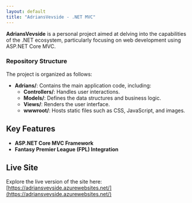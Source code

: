 ```yaml
---
layout: default
title: "AdriansVevside - .NET MVC"
---
```

**AdriansVevside** is a personal project aimed at delving into the capabilities of the .NET ecosystem, particularly focusing on web development using ASP.NET Core MVC.

### Repository Structure

The project is organized as follows:

- **Adrians/**: Contains the main application code, including:
  - **Controllers/**: Handles user interactions.
  - **Models/**: Defines the data structures and business logic.
  - **Views/**: Renders the user interface.
  - **wwwroot/**: Hosts static files such as CSS, JavaScript, and images.

## Key Features

- **ASP.NET Core MVC Framework**
- **Fantasy Premier League (FPL) Integration**

## Live Site

Explore the live version of the site here:  
[https://adriansvevside.azurewebsites.net/](https://adriansvevside.azurewebsites.net/)
